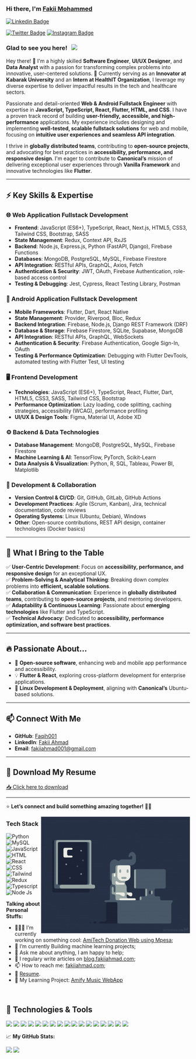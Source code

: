 ### Hi there, I'm <a href="https://my-portfolio-two-sigma-37.vercel.app/" target="_blank">Fakii Mohammed</a>


[![Linkedin Badge](https://img.shields.io/badge/-LinkedIn-0e76a8?style=flat-square&logo=Linkedin&logoColor=white)](https://www.linkedin.com/in/fakii-ahmad-a96a84213/)
<!-- [![Website Badge](https://img.shields.io/badge/Website-3b5998?style=flat-square&logo=google-chrome&logoColor=white)](https://my-portfolio-two-sigma-37.vercel.app/) -->
[![Twitter Badge](https://img.shields.io/badge/-X-00acee?style=flat-square&logo=X&logoColor=white)](https://x.com/fakii_ahmad)
[![Instagram Badge](https://img.shields.io/badge/-Instagram-e4405f?style=flat-square&logo=Instagram&logoColor=white)](https://www.instagram.com/amirul_fakii/)


### Glad to see you here! &nbsp; ![](https://visitor-badge.glitch.me/badge?page_id=mendsalbert.mendsalbert)

Hey there! 👋 I'm a highly skilled **Software Engineer**, **UI/UX Designer**, and **Data Analyst** with a passion for transforming complex problems into innovative, user-centered solutions. 🚀 Currently serving as an **Innovator at Kabarak University** and an **Intern at HealthIT Organization**, I leverage my diverse expertise to deliver impactful results in the tech and healthcare sectors.

Passionate and detail-oriented **Web & Android Fullstack Engineer** with expertise in **JavaScript, TypeScript, React, Flutter, HTML, and CSS**. I have a proven track record of building **user-friendly, accessible, and high-performance** applications. My experience includes designing and implementing **well-tested, scalable fullstack solutions** for web and mobile, focusing on **intuitive user experiences and seamless API integration**.  

I thrive in **globally distributed teams**, contributing to **open-source projects**, and advocating for best practices in **accessibility, performance, and responsive design**. I'm eager to contribute to **Canonical’s** mission of delivering exceptional user experiences through **Vanilla Framework** and innovative technologies like **Flutter**.  

---

## **⚡ Key Skills & Expertise**  

### **🌐 Web Application Fullstack Development**  
- **Frontend**: JavaScript (ES6+), TypeScript, React, Next.js, HTML5, CSS3, Tailwind CSS, Bootstrap, SASS  
- **State Management**: Redux, Context API, RxJS  
- **Backend**: Node.js, Express.js, Python (FastAPI, Django), Firebase Functions  
- **Databases**: MongoDB, PostgreSQL, MySQL, Firebase Firestore  
- **API Integration**: RESTful APIs, GraphQL, Axios, Fetch  
- **Authentication & Security**: JWT, OAuth, Firebase Authentication, role-based access control  
- **Testing & Debugging**: Jest, Cypress, React Testing Library, Postman  

### **📱 Android Application Fullstack Development**  
- **Mobile Frameworks**: Flutter, Dart, React Native  
- **State Management**: Provider, Riverpod, Bloc, Redux  
- **Backend Integration**: Firebase, Node.js, Django REST Framework (DRF)  
- **Database & Storage**: Firebase Firestore, SQLite, Supabase, MongoDB  
- **API Integration**: RESTful APIs, GraphQL, WebSockets  
- **Authentication & Security**: Firebase Authentication, Google Sign-In, OAuth  
- **Testing & Performance Optimization**: Debugging with Flutter DevTools, automated testing with Flutter Test, UI testing  

### **🖥️ Frontend Development**  
- **Technologies**: JavaScript (ES6+), TypeScript, React, Flutter, Dart, HTML5, CSS3, SASS, Tailwind CSS, Bootstrap  
- **Performance Optimization**: Lazy loading, code splitting, caching strategies, accessibility (WCAG), performance profiling  
- **UI/UX & Design Tools**: Figma, Material UI, Adobe XD  

### **⚙️ Backend & Data Technologies**  
- **Database Management**: MongoDB, PostgreSQL, MySQL, Firebase Firestore  
- **Machine Learning & AI**: TensorFlow, PyTorch, Scikit-Learn  
- **Data Analysis & Visualization**: Python, R, SQL, Tableau, Power BI, Matplotlib  

### **🔧 Development & Collaboration**  
- **Version Control & CI/CD**: Git, GitHub, GitLab, GitHub Actions  
- **Development Practices**: Agile (Scrum, Kanban), Jira, technical documentation, code reviews  
- **Operating Systems**: Linux (Ubuntu, Debian), Windows  
- **Other**: Open-source contributions, REST API design, container technologies (Docker basics)  

---

## **🎯 What I Bring to the Table**  
✅ **User-Centric Development**: Focus on **accessibility, performance, and responsive design** for an exceptional UX.  
✅ **Problem-Solving & Analytical Thinking**: Breaking down complex problems into **efficient, scalable solutions**.  
✅ **Collaboration & Communication**: Experience in **globally distributed teams**, contributing to **open-source projects**, and mentoring developers.  
✅ **Adaptability & Continuous Learning**: Passionate about **emerging technologies** like Flutter and TypeScript.  
✅ **Technical Advocacy**: Dedicated to **accessibility, performance optimization, and software best practices**.  

---

## **🔥 Passionate About...**  
- 🚀 **Open-source software**, enhancing web and mobile app performance and accessibility.  
- 💡 **Flutter & React**, exploring cross-platform development for enterprise applications.  
- 🐧 **Linux Development & Deployment**, aligning with **Canonical’s** Ubuntu-based solutions.  

---

## **📫 Connect With Me**  
- **GitHub**: [Faqih001](https://github.com/Faqih001)  
- **LinkedIn**: [Fakii Ahmad](https://www.linkedin.com/in/fakii-ahmad-a96a84213/)  
- **Email**: [fakiiahmad001@gmail.com](mailto:fakiiahmad001@gmail.com)  

---

## 📄 **Download My Resume**  
[📥 Click here to download](https://docs.google.com/document/d/13SSAtepBus2e5zSipSqKQQ3BZetnkC0e/edit?usp=sharing&ouid=106720930584260395877&rtpof=true&sd=true)  

---

⭐ **Let’s connect and build something amazing together!** 🚀✨  

<img align="right" alt="GIF" src="https://github.com/Faqih001/Faqih001/blob/main/coding.gif?raw=true" width="408" height="318" />

  
### Tech Stack
![Python](https://img.shields.io/badge/python-3670A0?style=for-the-badge&logo=python&logoColor=ffdd54)
![MySQL](https://img.shields.io/badge/mysql-%2300f.svg?style=for-the-badge&logo=mysql&logoColor=white)
![JavaScript](https://img.shields.io/badge/-javascript-F7DF1E?&style=for-the-badge&logo=javascript&logoColor=black)
![HTML](https://img.shields.io/badge/HTML5-E34F26?style=for-the-badge&logo=html5&logoColor=white) 
![React](https://img.shields.io/badge/-ReactJS-grey?&style=for-the-badge&logo=react&logoColor=61DAFB)
![CSS](https://img.shields.io/badge/-css3-1572B6?&style=for-the-badge&logo=css3&logoColor=white)
![Tailwind](https://img.shields.io/badge/Tailwind-38B2AC?style=for-the-badge&logo=tailwind-css&logoColor=white)
![Redux](https://img.shields.io/badge/Redux-593D88?style=for-the-badge&logo=redux&logoColor=white)
![Typescript](https://img.shields.io/badge/TypeScript-007ACC?style=for-the-badge&logo=typescript&logoColor=white)
![Node Js](https://img.shields.io/badge/Node.js-43853D?style=for-the-badge&logo=node.js&logoColor=white)


**Talking about Personal Stuffs:**

- 👨🏻‍💻 I’m currently working on something cool: [AmiTech Donation Web using Mpesa](https://amitech-donations.onrender.com/);
- 🚀 I’m currently Building machine learning projects;
- 💬 Ask me about anything, I am happy to help;
- 📝 I regulary write articles on [blog.fakiiahmad.com](https://dev.to/fakii254);
- 📫 How to reach me: [fakiiahmad.com](https://my-portfolio-two-sigma-37.vercel.app/);
- 📝 [Resume](https://my-portfolio-two-sigma-37.vercel.app/).
- 🎵 My Learning Project: [Amify Music WebApp](https://amify-music-app.onrender.com/)

</br>

## 🔧 Technologies & Tools
![](https://img.shields.io/badge/OS-Windows-informational?style=flat&logo=windows&logoColor=white&color=2bbc8a)
![](https://img.shields.io/badge/Editor-Visual_Code-informational?style=flat&logo=visualstudiocode&logoColor=white&color=2bbc8a)
![](https://img.shields.io/badge/Editor-Visual-Code-informational?style=flat&logo=visualstudiocode-idea&logoColor=white&color=2bbc8a)
![](https://img.shields.io/badge/Code-JavaScript-informational?style=flat&logo=javascript&logoColor=white&color=2bbc8a)
![](https://img.shields.io/badge/Code-NodeJs-informational?style=flat&logo=nodedotjs&logoColor=white&color=2bbc8a)
![](https://img.shields.io/badge/Code-ExpreesJs-informational?style=flat&logo=express&logoColor=white&color=2bbc8a)
![](https://img.shields.io/badge/Code-ReactJs-informational?style=flat&logo=react&logoColor=white&color=2bbc8a)
![](https://img.shields.io/badge/Code-Python-informational?style=flat&logo=python&logoColor=white&color=2bbc8a)
![](https://img.shields.io/badge/Code-Nextjs-informational?style=flat&logo=nextdotjs&logoColor=white&color=2bbc8a)
![](https://img.shields.io/badge/Code-C++-informational?style=flat&logo=cplusplus&logoColor=white&color=2bbc8a)
![](https://img.shields.io/badge/Shell-Bash-informational?style=flat&logo=gnu-bash&logoColor=white&color=2bbc8a)
![](https://img.shields.io/badge/Tools-Mongodb-informational?style=flat&logo=mongodb&logoColor=white&color=2bbc8a)
![](https://img.shields.io/badge/Tools-Figma-informational?style=flat&logo=figma&logoColor=white&color=2bbc8a)
![](https://img.shields.io/badge/Tools-Docker-informational?style=flat&logo=docker&logoColor=white&color=2bbc8a)
![](https://img.shields.io/badge/Tools-Kubernetes-informational?style=flat&logo=kubernetes&logoColor=white&color=2bbc8a)
![](https://img.shields.io/badge/Tools-Red_Hat_OpenShift-informational?style=flat&logo=red-hat-open-shift&logoColor=white&color=2bbc8a)
![](https://img.shields.io/badge/Cloud-AWS-informational?style=flat&logo=amazonaws&logoColor=white&color=2bbc8a)

📈 **My GitHub Stats:**

<p>
  <img height="180em" src="https://github-readme-stats.vercel.app/api?username=Faqih001&show_icons=true&hide_border=true&&count_private=true&include_all_commits=true" />
  <img height="180em" src="https://github-readme-stats.vercel.app/api/top-langs/?username=Faqih001&layout=compact&hide_border=true&langs_count=8" />
</p>


